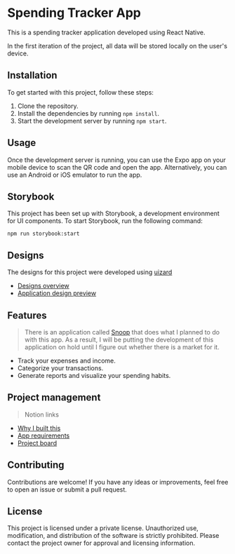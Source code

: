 # Spending Tracker App

This is a spending tracker application developed using React Native.

In the first iteration of the project, all data will be stored locally on the user's device.

## Installation

To get started with this project, follow these steps:

1. Clone the repository.
2. Install the dependencies by running `npm install`.
3. Start the development server by running `npm start`.

## Usage

Once the development server is running, you can use the Expo app on your mobile device to scan the QR code and open the app. Alternatively, you can use an Android or iOS emulator to run the app.

## Storybook

This project has been set up with Storybook, a development environment for UI components. To start Storybook, run the following command:

`npm run storybook:start`

## Designs

The designs for this project were developed using [uizard](https://uizard.io)

- [Designs overview](https://app.uizard.io/p/8cc9661c/overview)
- [Application design preview](https://app.uizard.io/p/8cc9661c)

## Features

> There is an application called [Snoop](https://snoop.app/) that does what I planned to do with this app. As a result, I will be putting the development of this application on hold until I figure out whether there is a market for it.

- Track your expenses and income.
- Categorize your transactions.
- Generate reports and visualize your spending habits.

## Project management

> Notion links

- [Why I built this](https://spensaver.notion.site/Spending-tracker-app-e9a869656ee24d84b4022c8307c8fd9c)
- [App requirements](https://spensaver.notion.site/Requirements-ab3c07d0956946d8af982ae66810c730)
- [Project board](https://spensaver.notion.site/aed183c4d7264931934af59178c52ff8?v=d49a5e343cdc48a192effecd2d2ca5ce)

## Contributing

Contributions are welcome! If you have any ideas or improvements, feel free to open an issue or submit a pull request.

## License

This project is licensed under a private license. Unauthorized use, modification, and distribution of the software is strictly prohibited. Please contact the project owner for approval and licensing information.
